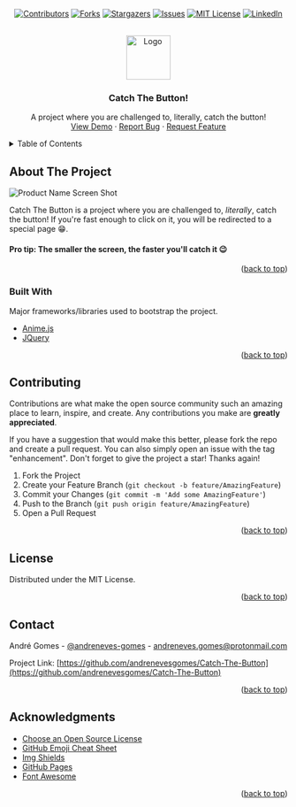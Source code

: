 <div id="top" align="center">

<!-- PROJECT SHIELDS -->
<!--
*** I'm using markdown "reference style" links for readability.
*** Reference links are enclosed in brackets [ ] instead of parentheses ( ).
*** See the bottom of this document for the declaration of the reference variables
*** for contributors-url, forks-url, etc. This is an optional, concise syntax you may use.
*** https://www.markdownguide.org/basic-syntax/#reference-style-links
-->
[![Contributors][contributors-shield]][contributors-url]
[![Forks][forks-shield]][forks-url]
[![Stargazers][stars-shield]][stars-url]
[![Issues][issues-shield]][issues-url]
[![MIT License][license-shield]][license-url]
[![LinkedIn][linkedin-shield]][linkedin-url]
</div>


<!-- PROJECT LOGO -->
<br />
<div align="center">
  <a href="https://github.com/othneildrew/Best-README-Template">
    <img src="Assets/favicon.ico" alt="Logo" width="80" height="80">
  </a>

  <h3 align="center">Catch The Button!</h3>

  <p align="center">
    A project where you are challenged to, literally, catch the button!
    <br />
    <a href="https://github.com/andrenevesgomes/Catch-The-Button">View Demo</a>
    ·
    <a href="https://github.com/andrenevesgomes/Catch-The-Button/issues">Report Bug</a>
    ·
    <a href="https://github.com/andrenevesgomes/Catch-The-Button/issues">Request Feature</a>
  </p>
</div>



<!-- TABLE OF CONTENTS -->
<details>
  <summary>Table of Contents</summary>
  <ol>
    <li>
      <a href="#about-the-project">About The Project</a>
      <ul>
        <li><a href="#built-with">Built With</a></li>
      </ul>
    </li>
    <li><a href="#contributing">Contributing</a></li>
    <li><a href="#license">License</a></li>
    <li><a href="#contact">Contact</a></li>
    <li><a href="#acknowledgments">Acknowledgments</a></li>
  </ol>
</details>



<!-- ABOUT THE PROJECT -->
## About The Project
![Product Name Screen Shot](https://user-images.githubusercontent.com/48434290/143432715-9d63964d-80d4-48a3-b36f-0fc1b82fe8ce.gif)

Catch The Button is a project where you are challenged to, _literally_, catch the button! 
If you're fast enough to click on it, you will be redirected to a special page 😁.

#### **Pro tip:** The smaller the screen, the faster you'll catch it 😉

<p align="right">(<a href="#top">back to top</a>)</p>



### Built With

Major frameworks/libraries used to bootstrap the project.

* [Anime.js](https://animejs.com/)
* [JQuery](https://jquery.com)

<p align="right">(<a href="#top">back to top</a>)</p>


<!-- CONTRIBUTING -->
## Contributing

Contributions are what make the open source community such an amazing place to learn, inspire, and create. Any contributions you make are **greatly appreciated**.

If you have a suggestion that would make this better, please fork the repo and create a pull request. You can also simply open an issue with the tag "enhancement".
Don't forget to give the project a star! Thanks again!

1. Fork the Project
2. Create your Feature Branch (`git checkout -b feature/AmazingFeature`)
3. Commit your Changes (`git commit -m 'Add some AmazingFeature'`)
4. Push to the Branch (`git push origin feature/AmazingFeature`)
5. Open a Pull Request

<p align="right">(<a href="#top">back to top</a>)</p>



<!-- LICENSE -->
## License

Distributed under the MIT License. 

<p align="right">(<a href="#top">back to top</a>)</p>



<!-- CONTACT -->
## Contact

André Gomes - [@andreneves-gomes](http://bit.ly/LinkedIn-Andre) - <a href="mailto:andreneves.gomes@protonmail.com?subject=Hi!👋">
  andreneves.gomes@protonmail.com
</a>

Project Link: [https://github.com/andrenevesgomes/Catch-The-Button](https://github.com/andrenevesgomes/Catch-The-Button)

<p align="right">(<a href="#top">back to top</a>)</p>



<!-- ACKNOWLEDGMENTS -->
## Acknowledgments

* [Choose an Open Source License](https://choosealicense.com)
* [GitHub Emoji Cheat Sheet](https://listemoji.com/cheat-sheet)
* [Img Shields](https://shields.io)
* [GitHub Pages](https://pages.github.com)
* [Font Awesome](https://fontawesome.com)

<p align="right">(<a href="#top">back to top</a>)</p>



<!-- MARKDOWN LINKS & IMAGES -->
<!-- https://www.markdownguide.org/basic-syntax/#reference-style-links -->
[contributors-shield]: https://img.shields.io/github/contributors/andrenevesgomes/Catch-The-Button.svg?style=for-the-badge
[contributors-url]: https://github.com/andrenevesgomes/Catch-The-Button/graphs/contributors
[forks-shield]: https://img.shields.io/github/forks/andrenevesgomes/Catch-The-Button.svg?style=for-the-badge
[forks-url]: https://github.com/andrenevesgomes/Catch-The-Button/network/members
[stars-shield]: https://img.shields.io/github/stars/andrenevesgomes/Catch-The-Button.svg?style=for-the-badge
[stars-url]: https://github.com/andrenevesgomes/Catch-The-Button/stargazers
[issues-shield]: https://img.shields.io/github/issues/andrenevesgomes/Catch-The-Button.svg?style=for-the-badge
[issues-url]: https://github.com/andrenevesgomes/Catch-The-Button/issues
[license-shield]: https://img.shields.io/github/license/andrenevesgomes/Catch-The-Button.svg?style=for-the-badge
[license-url]: https://github.com/andrenevesgomes/Catch-The-Button/blob/master/LICENSE.txt
[linkedin-shield]: https://img.shields.io/badge/-LinkedIn-black.svg?style=for-the-badge&logo=linkedin&colorB=555
[linkedin-url]: https://linkedin.com/in/andreneves-gomes
